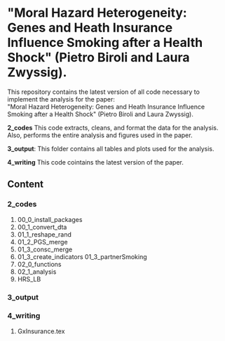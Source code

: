 # "Moral Hazard Heterogeneity: Genes and Heath Insurance Influence Smoking after a Health Shock" (Pietro Biroli and Laura Zwyssig).
This repository contains the latest version of all code necessary to implement the analysis for the paper:  
"Moral Hazard Heterogeneity: Genes and Heath Insurance Influence Smoking after a Health Shock" (Pietro Biroli and Laura Zwyssig).

**2_codes** This code extracts, cleans, and format the data for the analysis. Also, performs the entire analysis and figures used in the paper. 

**3_output**: This folder contains all tables and plots used for the analysis.

**4_writing** This code cointains the latest version of the paper. 

## Content
### 2_codes
1. 00_0_install_packages
2. 00_1_convert_dta
3. 01_1_reshape_rand
4. 01_2_PGS_merge
5. 01_3_consc_merge
6. 01_3_create_indicators
01_3_partnerSmoking
7. 02_0_functions
8. 02_1_analysis
9. HRS_LB

### 3_output

### 4_writing 
1. GxInsurance.tex
